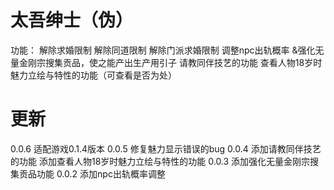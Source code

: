 # 太吾绅士（伪）
功能：
解除求婚限制
解除同道限制
解除门派求婚限制
调整npc出轨概率
&强化无量金刚宗搜集贡品，使之能产出生产用引子
请教同伴技艺的功能
查看人物18岁时魅力立绘与特性的功能（可查看是否为处）
# 更新
0.0.6
适配游戏0.1.4版本
0.0.5
修复魅力显示错误的bug
0.0.4
添加请教同伴技艺的功能
添加查看人物18岁时魅力立绘与特性的功能
0.0.3
添加强化无量金刚宗搜集贡品功能
0.0.2
添加npc出轨概率调整
